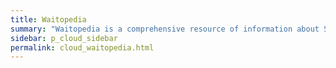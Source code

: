 ```yaml
---
title: Waitopedia
summary: "Waitopedia is a comprehensive resource of information about SQL Server waits. It combines data analysis with descriptions and insights that are edited by the community."
sidebar: p_cloud_sidebar
permalink: cloud_waitopedia.html
---
```

